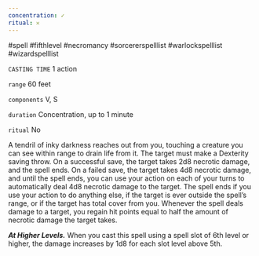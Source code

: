 ```yaml
---
concentration: ✓
ritual: 𐄂
---
```

#spell #fifthlevel #necromancy #sorcererspelllist #warlockspelllist #wizardspelllist

`CASTING TIME`
1 action

`range`
60 feet

`components`
V, S

`duration`
Concentration, up to 1 minute

`ritual`
No

A tendril of inky darkness reaches out from you, touching a creature you can see within range to drain life from it. The target must make a Dexterity saving throw. On a successful save, the target takes 2d8 necrotic damage, and the spell ends. On a failed save, the target takes 4d8 necrotic damage, and until the spell ends, you can use your action on each of your turns to automatically deal 4d8 necrotic damage to the target. The spell ends if you use your action to do anything else, if the target is ever outside the spell’s range, or if the target has total cover from you. Whenever the spell deals damage to a target, you regain hit points equal to half the amount of necrotic damage the target takes.

**_At Higher Levels._** When you cast this spell using a spell slot of 6th level or higher, the damage increases by 1d8 for each slot level above 5th.